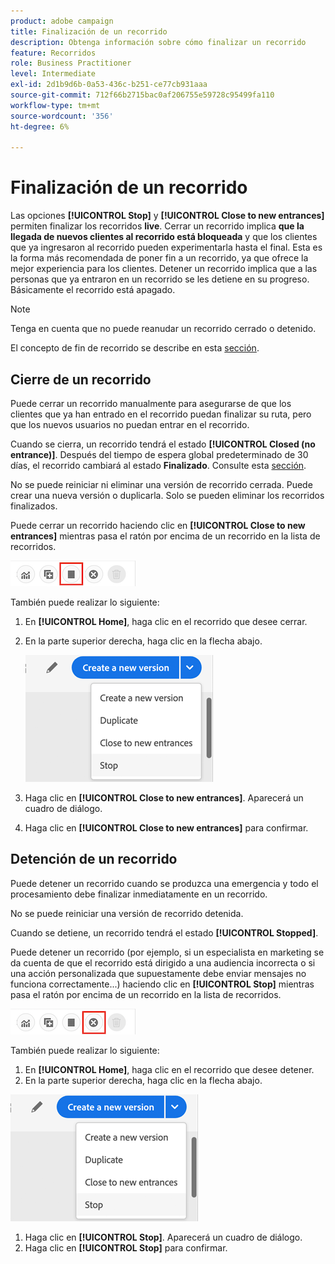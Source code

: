 ```yaml
---
product: adobe campaign
title: Finalización de un recorrido
description: Obtenga información sobre cómo finalizar un recorrido
feature: Recorridos
role: Business Practitioner
level: Intermediate
exl-id: 2d1b9d6b-0a53-436c-b251-ce77cb931aaa
source-git-commit: 712f66b2715bac0af206755e59728c95499fa110
workflow-type: tm+mt
source-wordcount: '356'
ht-degree: 6%

---
```


# Finalización de un recorrido

Las opciones **[!UICONTROL Stop]** y **[!UICONTROL Close to new entrances]** permiten finalizar los recorridos **live**. Cerrar un recorrido implica **que la llegada de nuevos clientes al recorrido está bloqueada** y que los clientes que ya ingresaron al recorrido pueden experimentarla hasta el final. Esta es la forma más recomendada de poner fin a un recorrido, ya que ofrece la mejor experiencia para los clientes. Detener un recorrido implica que a las personas que ya entraron en un recorrido se les detiene en su progreso. Básicamente el recorrido está apagado.

>[!NOTE]
>
>Tenga en cuenta que no puede reanudar un recorrido cerrado o detenido.
>
>El concepto de fin de recorrido se describe en esta [sección](../building-journeys/journey.md#ending_a_journey).

## Cierre de un recorrido

Puede cerrar un recorrido manualmente para asegurarse de que los clientes que ya han entrado en el recorrido puedan finalizar su ruta, pero que los nuevos usuarios no puedan entrar en el recorrido.

Cuando se cierra, un recorrido tendrá el estado **[!UICONTROL Closed (no entrance)]**. Después del tiempo de espera global predeterminado de 30 días, el recorrido cambiará al estado **Finalizado**. Consulte esta [sección](../building-journeys/changing-properties.md#entrance).

No se puede reiniciar ni eliminar una versión de recorrido cerrada. Puede crear una nueva versión o duplicarla. Solo se pueden eliminar los recorridos finalizados.

Puede cerrar un recorrido haciendo clic en **[!UICONTROL Close to new entrances]** mientras pasa el ratón por encima de un recorrido en la lista de recorridos.

![](../assets/do-not-localize/journey-finish-quick-action.png)

También puede realizar lo siguiente:

1. En **[!UICONTROL Home]**, haga clic en el recorrido que desee cerrar.
1. En la parte superior derecha, haga clic en la flecha abajo.

   ![](../assets/finish_drop_down_list.png)

1. Haga clic en **[!UICONTROL Close to new entrances]**. Aparecerá un cuadro de diálogo.
1. Haga clic en **[!UICONTROL Close to new entrances]** para confirmar.

## Detención de un recorrido

Puede detener un recorrido cuando se produzca una emergencia y todo el procesamiento debe finalizar inmediatamente en un recorrido.

No se puede reiniciar una versión de recorrido detenida.

Cuando se detiene, un recorrido tendrá el estado **[!UICONTROL Stopped]**.

Puede detener un recorrido (por ejemplo, si un especialista en marketing se da cuenta de que el recorrido está dirigido a una audiencia incorrecta o si una acción personalizada que supuestamente debe enviar mensajes no funciona correctamente...) haciendo clic en **[!UICONTROL Stop]** mientras pasa el ratón por encima de un recorrido en la lista de recorridos.

![](../assets/do-not-localize/journey-stop-quick-action.png)

También puede realizar lo siguiente:

1. En **[!UICONTROL Home]**, haga clic en el recorrido que desee detener.
1. En la parte superior derecha, haga clic en la flecha abajo.

![](../assets/finish_drop_down_list.png)

1. Haga clic en **[!UICONTROL Stop]**. Aparecerá un cuadro de diálogo.
1. Haga clic en **[!UICONTROL Stop]** para confirmar.
